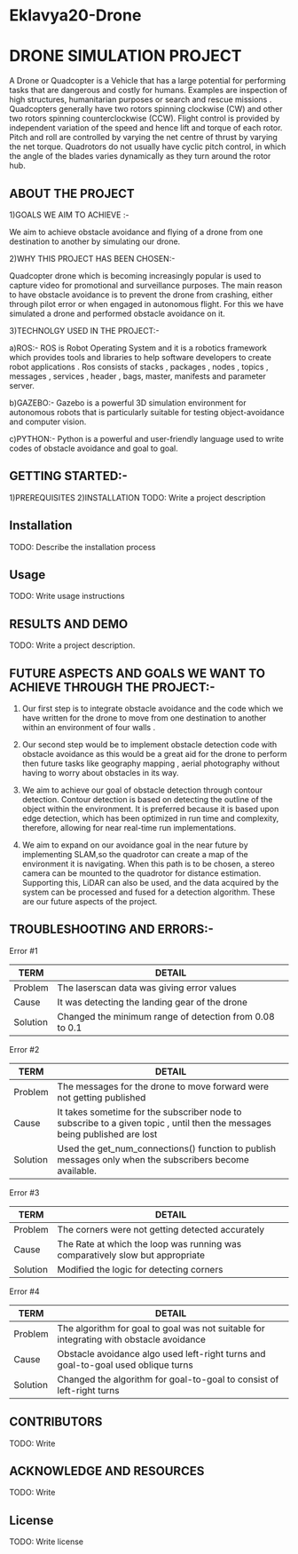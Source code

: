 # Eklavya20-Drone
# DRONE SIMULATION PROJECT
A Drone or Quadcopter is a Vehicle that has a large potential for performing tasks that are dangerous and costly for humans. Examples are inspection of high structures, humanitarian purposes or search and rescue missions . Quadcopters generally have two rotors spinning clockwise (CW) and other two rotors spinning counterclockwise (CCW). Flight control is provided by independent variation of the speed and hence lift and torque of each rotor. Pitch and roll are controlled by varying the net centre of thrust by varying the net torque. Quadrotors do not usually have cyclic pitch control, in which the angle of the blades varies dynamically as they turn around the rotor hub. 
##  ABOUT THE PROJECT
   1)GOALS WE AIM TO ACHIEVE :- 
   
   We aim to achieve obstacle avoidance and flying of a drone 
   from one destination to another by simulating our drone.
   
   2)WHY THIS PROJECT HAS BEEN CHOSEN:-
   
   Quadcopter drone which is becoming increasingly popular is used to capture video for promotional 
   and surveillance purposes. The main reason to have obstacle avoidance is to prevent the drone from crashing, 
   either through pilot error or when engaged in autonomous flight. For this we have simulated a drone and 
   performed obstacle avoidance on it.
  
  
  3)TECHNOLGY USED IN THE PROJECT:-
  
   a)ROS:- ROS is Robot Operating System and it is a robotics framework which provides tools and libraries to help software developers to create robot applications . Ros consists of stacks , packages , nodes , topics , messages , services , header , bags, master, manifests and parameter server.
   
   b)GAZEBO:- Gazebo is a powerful 3D simulation environment for autonomous robots that is particularly suitable for testing object-avoidance and computer vision. 
   
   c)PYTHON:- Python is a powerful and user-friendly language used to write codes of obstacle avoidance and goal to goal.
   
   
 ##  GETTING STARTED:-
 1)PREREQUISITES
 2)INSTALLATION
TODO: Write a project description
## Installation
TODO: Describe the installation process
## Usage
TODO: Write usage instructions
##   RESULTS AND DEMO
TODO: Write a project description.
## FUTURE ASPECTS AND GOALS WE WANT TO ACHIEVE THROUGH THE PROJECT:-
1. Our first step is to integrate obstacle avoidance and the code which we have written 
for the drone to move from one destination to another within an environment of four walls .

 2. Our second step would be to implement obstacle detection code with obstacle avoidance as 
this would be a great aid for the drone to perform then future tasks like geography mapping  ,
aerial photography without having to worry about obstacles in its way.

3. We aim to achieve our goal of obstacle detection through contour detection.
Contour detection is based on detecting the outline of the object within the environment. It is preferred because it is based upon edge detection, which has been optimized in run time and complexity, therefore, allowing for near real-time run implementations.

4. We aim to expand on our avoidance goal in the near future by implementing SLAM,so the quadrotor can create a map of the environment it is navigating. When this path is to be chosen, a stereo camera can be mounted to the quadrotor for distance estimation. Supporting this, LiDAR can also be used, and the data acquired by the system can be processed and fused for a detection algorithm.
These are our future aspects of the project.

## TROUBLESHOOTING AND ERRORS:-
Error #1

TERM | DETAIL
-----|-------
Problem | The laserscan data was giving error values
Cause | It was detecting the landing gear of the drone
Solution | Changed the minimum range of detection from 0.08 to 0.1 

Error #2

TERM | DETAIL
-----|-------
Problem | The messages for the drone to move forward were not getting published
Cause | It takes sometime for the subscriber node to subscribe to a given topic , until then the messages being published are lost
Solution | Used the get_num_connections() function to publish messages only when the subscribers become available.

Error #3

TERM | DETAIL
-----|-------
Problem | The corners were not getting detected accurately
Cause | The Rate at which the loop was running was comparatively slow but appropriate
Solution | Modified the logic for detecting corners

Error #4

TERM | DETAIL
-----|-------
Problem | The algorithm for goal to goal was not suitable for integrating with obstacle avoidance
Cause  | Obstacle avoidance algo used left-right turns and goal-to-goal used oblique turns
Solution | Changed the algorithm for goal-to-goal to consist of left-right turns


## CONTRIBUTORS
TODO: Write
## ACKNOWLEDGE AND RESOURCES
TODO: Write 
## License
TODO: Write license
